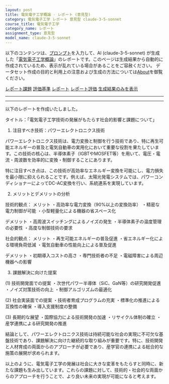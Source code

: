 ```yaml
---
layout: post
title: 電気電子工学概論 - レポート (意見型)
category: 電気電子工学 レポート 意見型 claude-3-5-sonnet
course_title: 電気電子工学
category_name: レポート
assignment_type: 意見型
model_name: claude-3-5-sonnet
---
```


以下のコンテンツは、[プロンプト](https://github.com/takedatoshiyuki/synthetic_assignments/tree/main/generated/電気電子工学/claude-3-5-sonnet/prompt_レポート-意見型.md)を入力して、AI (claude-3-5-sonnet) が生成した「[電気電子工学概論](/contents/電気電子工学/)」のレポートです。このページは生成結果から自動的に作成されているため、表示が乱れている場合があることをご容赦ください。
データセット作成の目的と利用上の注意および生成の方法については[About](/About)を御覧ください。

[レポート課題](../レポート課題-意見型)
[評価基準](../評価基準-意見型)
[レポート](../レポート-意見型)
[レポート評価](../レポート評価-意見型)
[生成結果のみを表示](https://github.com/takedatoshiyuki/synthetic_assignments/tree/main/generated/電気電子工学/claude-3-5-sonnet/レポート-意見型.md)
  

***
***
  
以下のレポートを作成いたしました。

タイトル：「電気電子工学技術の発展がもたらす社会的影響と課題について」

1. 注目すべき技術：パワーエレクトロニクス技術

パワーエレクトロニクス技術は、電力変換と制御を行う技術であり、特に再生可能エネルギーの普及と電気自動車の実用化において重要な役割を果たしています。この技術の核心は、半導体素子（IGBTやMOSFET等）を用いて、電圧・電流・周波数を効率的に変換・制御することにあります。

特に注目すべき点は、この技術が高効率なエネルギー変換を可能にし、電力損失を最小限に抑えられることです。例えば、太陽光発電システムでは、パワーコンディショナーによってDC-AC変換を行い、系統連系を実現しています。

2. メリットとデメリットの分析

技術的観点：
メリット
・高効率な電力変換（90%以上の変換効率）
・精密な電力制御が可能
・小型軽量化による機器の省スペース化

デメリット
・高周波スイッチングによるノイズの発生
・半導体素子の温度管理の必要性
・高度な制御技術の要求

社会的観点：
メリット
・再生可能エネルギーの普及促進
・省エネルギー化による環境負荷低減
・電気自動車の性能向上による普及促進

デメリット
・初期導入コストの高さ
・専門技術者の不足
・電磁障害による周辺機器への影響

3. 課題解決に向けた提案

(1) 技術開発面での提案
・次世代パワー半導体（SiC、GaN等）の研究開発促進
・ノイズ対策技術の向上
・制御アルゴリズムの最適化

(2) 社会実装面での提案
・技術者育成プログラムの充実
・標準化の推進による互換性の確保
・導入支援制度の整備

(3) 長期的な展望
・国際協力による技術開発の加速
・リサイクル体制の確立
・産学連携による研究開発の推進

結論として、パワーエレクトロニクス技術は持続可能な社会の実現に不可欠な基盤技術であり、課題解決に向けた継続的な取り組みが重要です。特に、技術開発と人材育成の両面からのアプローチが必要であり、産学官の連携による総合的な施策の展開が求められます。

以上のように、電気電子工学の発展は社会に大きな変革をもたらすと同時に、新たな課題も生み出しています。これらの課題に対して、技術的・社会的な両面からのアプローチを行うことで、より良い未来の実現が可能になると考えます。
